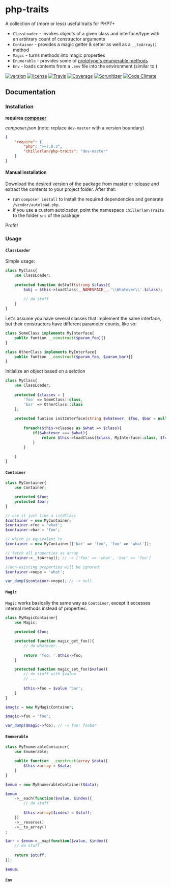 # php-traits

A collection of (more or less) useful traits for PHP7+

- `ClassLoader` - invokes objects of a given class and interface/type with an arbitrary count of constructor arguments
- `Container` - provides a magic getter & setter as well as a `__toArray()` method
- `Magic` - turns methods into magic properties
- `Enumerable` - provides some of [prototype's enumerable methods](http://api.prototypejs.org/language/Enumerable/)
- `Env` - loads contents from a `.env` file into the environment (similar to [](vlucas/phpdotenv))

[![version][packagist-badge]][packagist]
[![license][license-badge]][license]
[![Travis][travis-badge]][travis]
[![Coverage][coverage-badge]][coverage]
[![Scrunitizer][scrutinizer-badge]][scrutinizer]
[![Code Climate][codeclimate-badge]][codeclimate]

[packagist-badge]: https://img.shields.io/packagist/v/chillerlan/php-traits.svg
[packagist]: https://packagist.org/packages/chillerlan/php-traits
[license-badge]: https://img.shields.io/packagist/l/chillerlan/php-traits.svg
[license]: https://github.com/codemasher/php-traits/blob/master/LICENSE
[travis-badge]: https://img.shields.io/travis/codemasher/php-traits.svg
[travis]: https://travis-ci.org/codemasher/php-traits
[coverage-badge]: https://img.shields.io/codecov/c/github/codemasher/php-traits.svg
[coverage]: https://codecov.io/github/codemasher/php-traits
[scrutinizer-badge]: https://img.shields.io/scrutinizer/g/codemasher/php-traits.svg
[scrutinizer]: https://scrutinizer-ci.com/g/codemasher/php-traits
[codeclimate-badge]: https://img.shields.io/codeclimate/github/codemasher/php-traits.svg
[codeclimate]: https://codeclimate.com/github/codemasher/php-traits

## Documentation

### Installation
**requires [composer](https://getcomposer.org)**

*composer.json* (note: replace `dev-master` with a version boundary)
```json
{
	"require": {
		"php": ">=7.0.3",
		"chillerlan/php-traits": "dev-master"
	}
}
```

#### Manual installation
Download the desired version of the package from [master](https://github.com/codemasher/php-traits/archive/master.zip) or 
[release](https://github.com/codemasher/php-traits/releases) and extract the contents to your project folder.  After that:
- run `composer install` to install the required dependencies and generate `/vendor/autoload.php`.
- if you use a custom autoloader, point the namespace `chillerlan\Traits` to the folder `src` of the package 

Profit!

### Usage

#### `ClassLoader`
Simple usage:
```php
class MyClass{
	use ClassLoader;
	
	protected function doStuff(string $class){
		$obj = $this->loadClass(__NAMESPACE__.'\\Whatever\\'.$class);
		
		// do stuff
	}
}
```

Let's assume you have several classes that implement the same interface, but their constructors have different parameter counts, like so:
```php
class SomeClass implements MyInterface{
	public funtion __construct($param_foo){}
}

class OtherClass implements MyInterface{
	public funtion __construct($param_foo, $param_bar){}
}
```

Initialize an object based on a selction

```php
class MyClass{
	use ClassLoader;
	
	protected $classes = [
		'foo' => SomeClass::class, 
		'bar' => OtherClass::class
	];
	
	protected funtion initInterface(string $whatever, $foo, $bar = null):MyInterface{
	
		foreach($this->classes as $what => $class){
			if($whatever === $what){
				return $this->loadClass($class, MyInterface::class, $foo, $bar);
			}
		}
	
	}
}
```


#### `Container`
```php
class MyContainer{
	use Container;

	protected $foo;
	protected $bar;
}
```

```php
// use it just like a \stdClass
$container = new MyContainer;
$container->foo = 'what';
$container->bar = 'foo';

// which is equivalent to 
$container = new MyContainer(['bar' => 'foo', 'foo' => 'what']);

// fetch all properties as array
$container->__toArray(); // -> ['foo' => 'what', 'bar' => 'foo']

//non-existing properties will be ignored:
$container->nope = 'what';

var_dump($container->nope); // -> null
```


#### `Magic`
`Magic` works basically the same way as `Container`, except it accesses internal methods instead of properties.
```php
class MyMagicContainer{
	use Magic;

	protected $foo;

	protected function magic_get_foo(){
		// do whatever...
		
		return 'foo: '.$this->foo;
	}

	protected function magic_set_foo($value){
		// do stuff with $value
		// ...
		
		$this->foo = $value.'bar';
	}
}
```

```php
$magic = new MyMagicContainer;

$magic->foo = 'foo';

var_dump($magic->foo); // -> foo: foobar

```

#### `Enumerable`
```php
class MyEnumerableContainer{
	use Enumerable;

	public function __construct(array $data){
		$this->array = $data;
	}
}
```

```php
$enum = new MyEnumerableContainer($data);

$enum
	->__each(function($value, $index){
		// do stuff
		
		$this->array[$index] = $stuff;
	})
	->__reverse()
	->__to_array()
;

$arr = $enum->__map(function($value, $index){
	// do stuff
	
	return $stuff;
});

$enum;

```

#### `Env`
